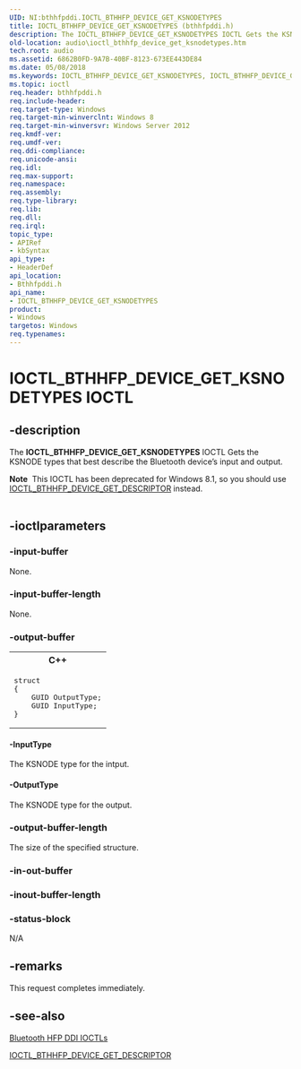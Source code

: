 ```yaml
---
UID: NI:bthhfpddi.IOCTL_BTHHFP_DEVICE_GET_KSNODETYPES
title: IOCTL_BTHHFP_DEVICE_GET_KSNODETYPES (bthhfpddi.h)
description: The IOCTL_BTHHFP_DEVICE_GET_KSNODETYPES IOCTL Gets the KSNODE types that best describe the Bluetooth device’s input and output.
old-location: audio\ioctl_bthhfp_device_get_ksnodetypes.htm
tech.root: audio
ms.assetid: 6862B0FD-9A7B-40BF-8123-673EE443DE84
ms.date: 05/08/2018
ms.keywords: IOCTL_BTHHFP_DEVICE_GET_KSNODETYPES, IOCTL_BTHHFP_DEVICE_GET_KSNODETYPES control, IOCTL_BTHHFP_DEVICE_GET_KSNODETYPES control code [Audio Devices], audio.ioctl_bthhfp_device_get_ksnodetypes, bthhfpddi/IOCTL_BTHHFP_DEVICE_GET_KSNODETYPES
ms.topic: ioctl
req.header: bthhfpddi.h
req.include-header: 
req.target-type: Windows
req.target-min-winverclnt: Windows 8
req.target-min-winversvr: Windows Server 2012
req.kmdf-ver: 
req.umdf-ver: 
req.ddi-compliance: 
req.unicode-ansi: 
req.idl: 
req.max-support: 
req.namespace: 
req.assembly: 
req.type-library: 
req.lib: 
req.dll: 
req.irql: 
topic_type:
- APIRef
- kbSyntax
api_type:
- HeaderDef
api_location:
- Bthhfpddi.h
api_name:
- IOCTL_BTHHFP_DEVICE_GET_KSNODETYPES
product:
- Windows
targetos: Windows
req.typenames: 
---
```


# IOCTL_BTHHFP_DEVICE_GET_KSNODETYPES IOCTL


## -description


The <b>IOCTL_BTHHFP_DEVICE_GET_KSNODETYPES</b> 
   IOCTL Gets the KSNODE types that best describe the Bluetooth device’s input and output.
<div class="alert"><b>Note</b>  This IOCTL has been deprecated for Windows 8.1, so you should use <a href="https://docs.microsoft.com/windows-hardware/drivers/ddi/content/bthhfpddi/ni-bthhfpddi-ioctl_bthhfp_device_get_descriptor">IOCTL_BTHHFP_DEVICE_GET_DESCRIPTOR</a> instead.</div><div> </div>

## -ioctlparameters




### -input-buffer

None.


### -input-buffer-length

None.


### -output-buffer

<div class="code"><span codelanguage="ManagedCPlusPlus"><table>
<tr>
<th>C++</th>
</tr>
<tr>
<td>
<pre>struct
{
    GUID OutputType;
    GUID InputType;
}
</pre>
</td>
</tr>
</table></span></div>

#### -InputType
 The KSNODE type for the intput.


#### -OutputType
 The KSNODE type for the output.


### -output-buffer-length

The size of the specified structure.


### -in-out-buffer








### -inout-buffer-length








### -status-block

N/A


## -remarks



This request completes immediately.




## -see-also




<a href="https://docs.microsoft.com/windows-hardware/drivers/audio/bluetooth-hfp-ddi-ioctls">Bluetooth HFP DDI IOCTLs</a>



<a href="https://docs.microsoft.com/windows-hardware/drivers/ddi/content/bthhfpddi/ni-bthhfpddi-ioctl_bthhfp_device_get_descriptor">IOCTL_BTHHFP_DEVICE_GET_DESCRIPTOR</a>
 

 


